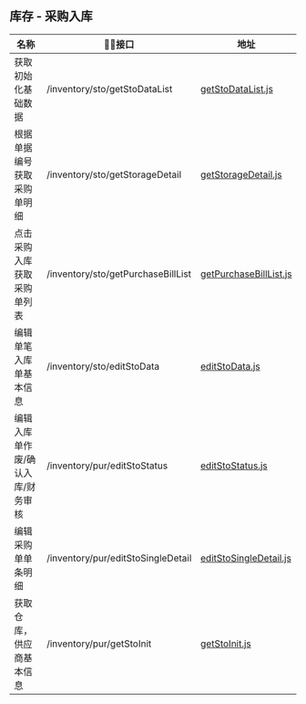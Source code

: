 
## 库存 - 采购入库
名称                |    接口                      |  地址
------------------- |----------------------------|----
获取初始化基础数据      | /inventory/sto/getStoDataList       |[getStoDataList.js](./getStoDataList.js)
根据单据编号获取采购单明细  | /inventory/sto/getStorageDetail     |[getStorageDetail.js](./getStorageDetail.js)
点击采购入库获取采购单列表  | /inventory/sto/getPurchaseBillList     |[getPurchaseBillList.js](./getPurchaseBillList.js)
编辑单笔入库单基本信息  | /inventory/sto/editStoData     |[editStoData.js](./editStoData.js)
编辑入库单作废/确认入库/财务审核  | /inventory/pur/editStoStatus  |[editStoStatus.js](./editStoStatus.js)
编辑采购单单条明细      | /inventory/pur/editStoSingleDetail     |[editStoSingleDetail.js](./editStoSingleDetail.js)
获取仓库，供应商基本信息  | /inventory/pur/getStoInit     |[getStoInit.js](./getStoInit.js)
